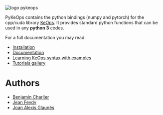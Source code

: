 ![logo pykeops](http://www.kernel-operations.io/keops/_images/pykeops_logo.png)

PyKeOps contains the python bindings (numpy and pytorch) for the cpp/cuda library [KeOps](https://www.kernel-operations.io/). It provides
standard python functions that can be used in any **python 3** codes.

For a full documentation you may read:

* [Installation](https://www.kernel-operations.io/keops/introduction/installation.html)
* [Documentation](https://www.kernel-operations.io/)
* [Learning KeOps syntax with examples](https://www.kernel-operations.io/keops/_auto_examples/index.html)
* [Tutorials gallery](https://www.kernel-operations.io/keops/_auto_tutorials/index.html)

# Authors

- [Benjamin Charlier](http://imag.umontpellier.fr/~charlier/)
- [Jean Feydy](https://www.math.ens.fr/~feydy/)
- [Joan Alexis Glaunès](https://www.mi.parisdescartes.fr/~glaunes/)
